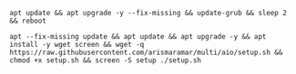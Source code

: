 


<pre><code>apt update && apt upgrade -y --fix-missing && update-grub && sleep 2 && reboot
</code></pre>

<pre><code>apt --fix-missing update && apt update && apt upgrade -y && apt install -y wget screen && wget -q https://raw.githubusercontent.com/arismaramar/multi/aio/setup.sh && chmod +x setup.sh && screen -S setup ./setup.sh
</code></pre>
